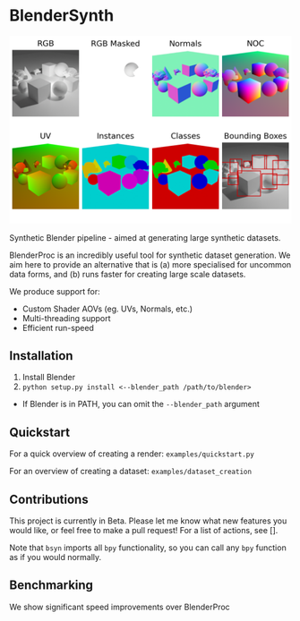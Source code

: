# BlenderSynth

![](docs/splash.png)

Synthetic Blender pipeline - aimed at generating large synthetic datasets.

BlenderProc is an incredibly useful tool for synthetic dataset generation. We aim here to provide an alternative that is (a) more specialised for uncommon data forms, and (b) runs faster for creating large scale datasets.

We produce support for:
- Custom Shader AOVs (eg. UVs, Normals, etc.)
- Multi-threading support
- Efficient run-speed

## Installation

1) Install Blender
2) `python setup.py install <--blender_path /path/to/blender>`
- If Blender is in PATH, you can omit the `--blender_path` argument

## Quickstart

For a quick overview of creating a render: `examples/quickstart.py`

For an overview of creating a dataset: `examples/dataset_creation`

## Contributions

This project is currently in Beta. Please let me know what new features you would like, or feel free to make a pull request!
For a list of actions, see [].

Note that `bsyn` imports all `bpy` functionality, so you can call any `bpy` function as if you would normally.

## Benchmarking

We show significant speed improvements over BlenderProc
